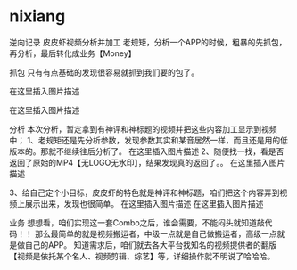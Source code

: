 # nixiang
逆向记录
皮皮虾视频分析并加工
老规矩，分析一个APP的时候，粗暴的先抓包，再分析，最后转化成业务【Money】

抓包
只有有点基础的发现很容易就抓到我们要的包了。

在这里插入图片描述

在这里插入图片描述

分析
本次分析，暂定拿到有神评和神标题的视频并把这些内容加工显示到视频中；
1、老规矩还是先分析参数，发现参数其实和某音居然一样，而且还是用的低版本的。那就不继续往后分析了。
在这里插入图片描述
2、随便找一找，看是否返回了原始的MP4【无LOGO无水印】，结果发现真的返回了。。
在这里插入图片描述

3、给自己定个小目标，皮皮虾的特色就是神评和神标题，咱们把这个内容弄到视频上展示出来，发现也很简单。
在这里插入图片描述
在这里插入图片描述

业务
想想看，咱们实现这一套Combo之后，谁会需要，不能闷头就知道敲代码！！
那么最简单的就是视频搬运者，中级一点就是自己做搬运者，高级一点就是做自己的APP。
知道需求后，咱们就去各大平台找知名的视频提供者的翻版【视频是依托某个名人、视频剪辑、综艺】等，详细操作就不明说了哈哈哈。
